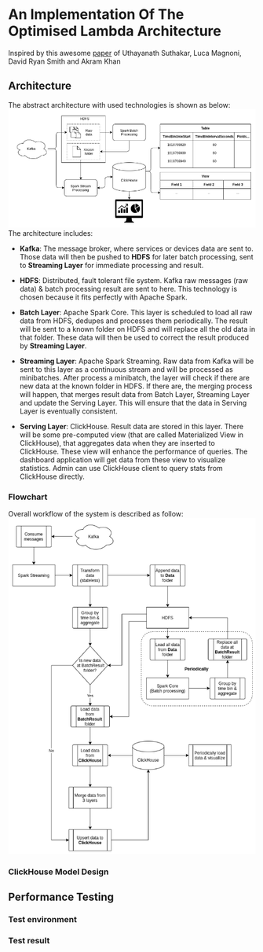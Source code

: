 # An Implementation Of The Optimised Lambda Architecture

Inspired by this awesome [paper](https://cds.cern.ch/record/2751541/files/08336995.pdf) of Uthayanath Suthakar, Luca Magnoni, David Ryan Smith and Akram Khan

## Architecture

The abstract architecture with used technologies is shown as below:
![Architecture](./images/architecture.png)
The architecture includes:

- **Kafka**: The message broker, where services or devices data are sent to. Those data will then be pushed to **HDFS** for later batch processing, sent to **Streaming Layer** for immediate processing and result.

- **HDFS**: Distributed, fault tolerant file system. Kafka raw messages (raw data) & batch processing result are sent to here. This technology is chosen because it fits perfectly with Apache Spark.

- **Batch Layer**: Apache Spark Core. This layer is scheduled to load all raw data from HDFS, dedupes and processes them periodically. The result will be sent to a known folder on HDFS and will replace all the old data in that folder. These data will then be used to correct the result produced by **Streaming Layer**.

- **Streaming Layer**: Apache Spark Streaming. Raw data from Kafka will be sent to this layer as a continuous stream and will be processed as minibatches. After process a minibatch, the layer will check if there are new data at the known folder in HDFS. If there are, the merging process will happen, that merges result data from Batch Layer, Streaming Layer and update the Serving Layer. This will ensure that the data in Serving Layer is eventually consistent.

- **Serving Layer**: ClickHouse. Result data are stored in this layer. There will be some pre-computed view (that are called Materialized View in ClickHouse), that aggregates data when they are inserted to ClickHouse. These view will enhance the performance of queries. The dashboard application will get data from these view to visualize statistics. Admin can use ClickHouse client to query stats from ClickHouse directly.

### Flowchart

Overall workflow of the system is described as follow:
![flowchart](./images/flowchart.png)

### ClickHouse Model Design

## Performance Testing

### Test environment

### Test result
